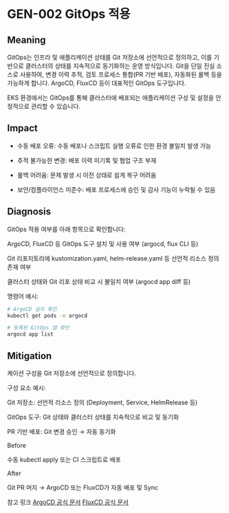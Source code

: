 # GEN-002 GitOps 적용

## **Meaning**
GitOps는 인프라 및 애플리케이션 상태를 Git 저장소에 선언적으로 정의하고, 이를 기반으로 클러스터의 상태를 지속적으로 동기화하는 운영 방식입니다. Git을 단일 진실 소스로 사용하여, 변경 이력 추적, 검토 프로세스 통합(PR 기반 배포), 자동화된 롤백 등을 가능하게 합니다. ArgoCD, FluxCD 등이 대표적인 GitOps 도구입니다.

EKS 환경에서는 GitOps를 통해 클러스터에 배포되는 애플리케이션 구성 및 설정을 안정적으로 관리할 수 있습니다.

## **Impact**
- 수동 배포 오류: 수동 배포나 스크립트 실행 오류로 인한 환경 불일치 발생 가능

- 추적 불가능한 변경: 배포 이력 미기록 및 협업 구조 부재

- 롤백 어려움: 문제 발생 시 이전 상태로 쉽게 복구 어려움

- 보안/컴플라이언스 미준수: 배포 프로세스에 승인 및 감사 기능이 누락될 수 있음

## **Diagnosis**
GitOps 적용 여부를 아래 항목으로 확인합니다:

ArgoCD, FluxCD 등 GitOps 도구 설치 및 사용 여부 (argocd, flux CLI 등)

Git 리포지토리에 kustomization.yaml, helm-release.yaml 등 선언적 리소스 정의 존재 여부

클러스터 상태와 Git 리포 상태 비교 시 불일치 여부 (argocd app diff 등)

명령어 예시:

```bash
# ArgoCD 설치 확인
kubectl get pods -n argocd

# 등록된 GitOps 앱 확인
argocd app list
```

## **Mitigation**

케이션 구성을 Git 저장소에 선언적으로 정의합니다.

구성 요소 예시:

Git 저장소: 선언적 리소스 정의 (Deployment, Service, HelmRelease 등)

GitOps 도구: Git 상태와 클러스터 상태를 지속적으로 비교 및 동기화

PR 기반 배포: Git 변경 승인 → 자동 동기화

Before

수동 kubectl apply 또는 CI 스크립트로 배포

After

Git PR 머지 → ArgoCD 또는 FluxCD가 자동 배포 및 Sync

참고 링크
[ArgoCD 공식 문서](https://argo-cd.readthedocs.io/en/stable/)
[FluxCD 공식 문서](https://fluxcd.io/)